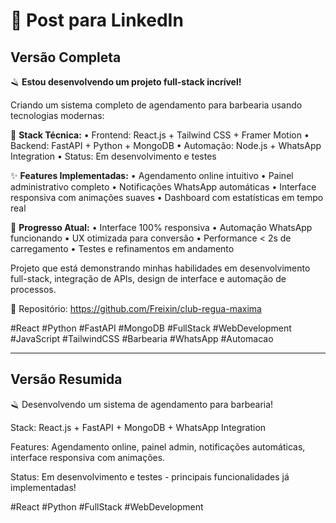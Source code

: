 # 📝 Post para LinkedIn

## Versão Completa
🪒 **Estou desenvolvendo um projeto full-stack incrível!**

Criando um sistema completo de agendamento para barbearia usando tecnologias modernas:

🚀 **Stack Técnica:**
• Frontend: React.js + Tailwind CSS + Framer Motion
• Backend: FastAPI + Python + MongoDB
• Automação: Node.js + WhatsApp Integration
• Status: Em desenvolvimento e testes

✨ **Features Implementadas:**
• Agendamento online intuitivo
• Painel administrativo completo
• Notificações WhatsApp automáticas
• Interface responsiva com animações suaves
• Dashboard com estatísticas em tempo real

🎯 **Progresso Atual:**
• Interface 100% responsiva
• Automação WhatsApp funcionando
• UX otimizada para conversão
• Performance < 2s de carregamento
• Testes e refinamentos em andamento

Projeto que está demonstrando minhas habilidades em desenvolvimento full-stack, integração de APIs, design de interface e automação de processos.

🔗 Repositório: https://github.com/Freixin/club-regua-maxima

#React #Python #FastAPI #MongoDB #FullStack #WebDevelopment #JavaScript #TailwindCSS #Barbearia #WhatsApp #Automacao

---

## Versão Resumida
🪒 Desenvolvendo um sistema de agendamento para barbearia!

Stack: React.js + FastAPI + MongoDB + WhatsApp Integration

Features: Agendamento online, painel admin, notificações automáticas, interface responsiva com animações.

Status: Em desenvolvimento e testes - principais funcionalidades já implementadas!

#React #Python #FullStack #WebDevelopment